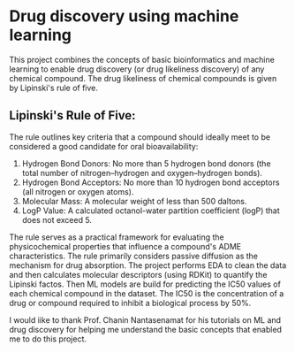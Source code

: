 # Drug discovery using machine learning 

This project combines the concepts of basic bioinformatics and machine learning to enable drug discovery (or drug likeliness discovery) of any chemical compound. The drug likeliness of chemical compounds is given by 
Lipinski's rule of five.

## Lipinski's Rule of Five: 
The rule outlines key criteria that a compound should ideally meet to be considered a good candidate for oral bioavailability:

1. Hydrogen Bond Donors: No more than 5 hydrogen bond donors (the total number of nitrogen–hydrogen and oxygen–hydrogen bonds).
2. Hydrogen Bond Acceptors: No more than 10 hydrogen bond acceptors (all nitrogen or oxygen atoms).
3. Molecular Mass: A molecular weight of less than 500 daltons.
4. LogP Value: A calculated octanol-water partition coefficient (logP) that does not exceed 5.

The rule serves as a practical framework for evaluating the physicochemical properties that influence a compound's ADME characteristics. The rule primarily considers passive diffusion as the mechanism for 
drug absorption. The project performs EDA to clean the data and then calculates molecular descriptors (using RDKit) to quantify the Lipinski factos.
Then ML models are build for predicting the IC50 values of each chemical compound in the dataset. The IC50 is the concentration of a drug or compound required to inhibit a biological process by 50%. 


I would iike to thank Prof. Chanin Nantasenamat for his tutorials on ML and drug discovery for helping me understand the basic concepts that enabled me to do this project.
